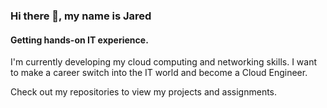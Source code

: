 ### Hi there 👋, my name is Jared
#### Getting hands-on IT experience.

I'm currently developing my cloud computing and networking skills. I want to make a career switch into the IT world and become a Cloud Engineer. 

Check out my repositories to view my projects and assignments.

<!--
**JarBanf/JarBanf** is a ✨ _special_ ✨ repository because its `README.md` (this file) appears on your GitHub profile.

Here are some ideas to get you started:

- 🔭 I’m currently working on ...
- 🌱 I’m currently learning ...
- 👯 I’m looking to collaborate on ...
- 🤔 I’m looking for help with ...
- 💬 Ask me about ...
- 📫 How to reach me: ...
- 😄 Pronouns: ...
- ⚡ Fun fact: ...
-->
